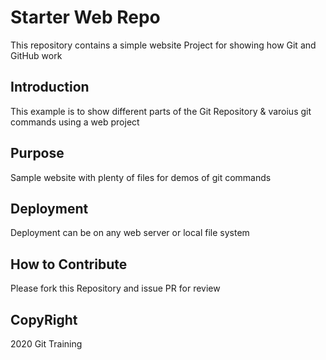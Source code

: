 # Starter Web Repo

This repository contains a simple website Project for showing how Git and GitHub work

## Introduction

This example is to show different parts of the Git Repository & varoius git commands using a web project

## Purpose

Sample website with plenty of files for demos of git commands

## Deployment

Deployment can be on any web server or local file system

## How to Contribute

Please fork this Repository and issue PR for review

## CopyRight

2020 Git Training